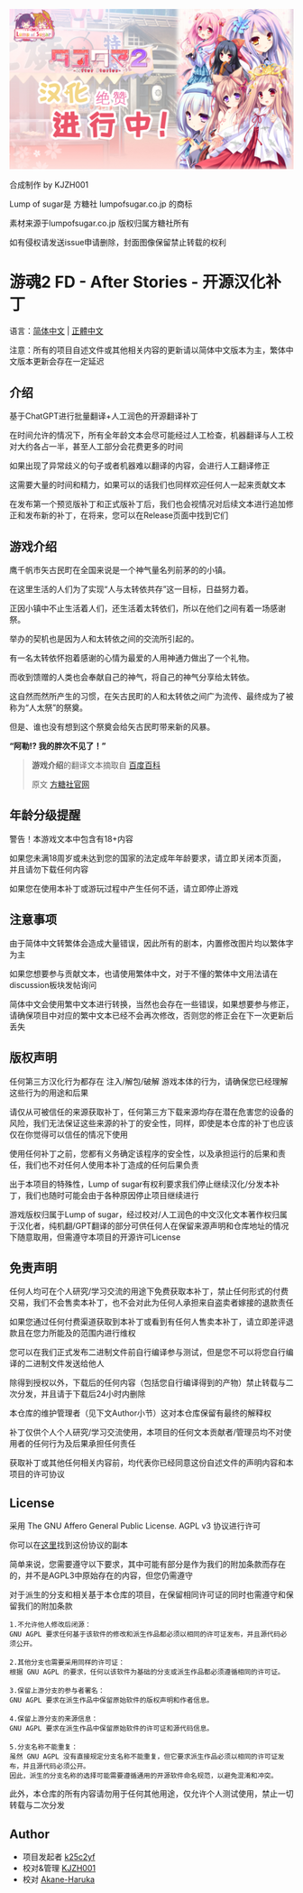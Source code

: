 ![封面](cover%20by%20KJZH001.png)

合成制作 by KJZH001

Lump of sugar是 方糖社 lumpofsugar.co.jp 的商标

素材来源于lumpofsugar.co.jp 版权归属方糖社所有

如有侵权请发送issue申请删除，封面图像保留禁止转载的权利

# 游魂2 FD - After Stories -  开源汉化补丁

语言：[简体中文](readme.md) | [正體中文](readme_zh-TW.md)

注意：所有的项目自述文件或其他相关内容的更新请以简体中文版本为主，繁体中文版本更新会存在一定延迟

## 介绍

基于ChatGPT进行批量翻译+人工润色的开源翻译补丁

在时间允许的情况下，所有全年龄文本会尽可能经过人工检查，机器翻译与人工校对大约各占一半，甚至人工部分会花费更多的时间

如果出现了异常歧义的句子或者机器难以翻译的内容，会进行人工翻译修正

这需要大量的时间和精力，如果可以的话我们也同样欢迎任何人一起来贡献文本

在发布第一个预览版补丁和正式版补丁后，我们也会视情况对后续文本进行追加修正和发布新的补丁，在将来，您可以在Release页面中找到它们

## 游戏介绍

鹰千帆市矢古民町在全国来说是一个神气量名列前茅的的小镇。

在这里生活的人们为了实现“人与太转依共存”这一目标，日益努力着。

正因小镇中不止生活着人们，还生活着太转依们，所以在他们之间有着一场感谢祭。

举办的契机也是因为人和太转依之间的交流所引起的。

有一名太转依怀抱着感谢的心情为最爱的人用神通力做出了一个礼物。

而收到馈赠的人类也会奉献自己的神气，将自己的神气分享给太转依。

这自然而然所产生的习惯，在矢古民町的人和太转依之间广为流传、最终成为了被称为“人太祭”的祭奠。

但是、谁也没有想到这个祭奠会给矢古民町带来新的风暴。

**“阿勒!? 我的胖次不见了！”**

> **游戏介绍**的翻译文本摘取自 [百度百科](https://baike.baidu.com/item/%E6%B8%B8%E9%AD%822%20-After%20Stories-/23558247#reference-4-24079605-wrap)
> 
> 原文 [方糖社官网](https://www.lumpofsugar.co.jp/product/tayutama2_as/story/index.html)

## 年龄分级提醒

警告！本游戏文本中包含有18+内容

如果您未满18周岁或未达到您的国家的法定成年年龄要求，请立即关闭本页面，并且请勿下载任何内容

如果您在使用本补丁或游玩过程中产生任何不适，请立即停止游戏

## 注意事项

由于简体中文转繁体会造成大量错误，因此所有的剧本，内置修改图片均以繁体字为主

如果您想要参与贡献文本，也请使用繁体中文，对于不懂的繁体中文用法请在discussion板块发帖询问

简体中文会使用繁中文本进行转换，当然也会存在一些错误，如果想要参与修正，请确保项目中对应的繁中文本已经不会再次修改，否则您的修正会在下一次更新后丢失

## 版权声明

任何第三方汉化行为都存在 注入/解包/破解 游戏本体的行为，请确保您已经理解这些行为的用途和后果

请仅从可被信任的来源获取补丁，任何第三方下载来源均存在潜在危害您的设备的风险，我们无法保证这些来源的补丁的安全性，同样，即使是本仓库的补丁也应该仅在你觉得可以信任的情况下使用

使用任何补丁之前，您都有义务确定该程序的安全性，以及承担运行的后果和责任，我们也不对任何人使用本补丁造成的任何后果负责

出于本项目的特殊性，Lump of sugar有权利要求我们停止继续汉化/分发本补丁，我们也随时可能会由于各种原因停止项目继续进行

游戏版权归属于Lump of sugar，经过校对/人工润色的中文汉化文本著作权归属于汉化者，纯机翻/GPT翻译的部分可供任何人在保留来源声明和仓库地址的情况下随意取用，但需遵守本项目的开源许可License

## 免责声明

任何人均可在个人研究/学习交流的用途下免费获取本补丁，禁止任何形式的付费交易，我们不会售卖本补丁，也不会对此为任何人承担来自盗卖者嫁接的退款责任

如果您通过任何付费渠道获取到本补丁或看到有任何人售卖本补丁，请立即差评退款且在您力所能及的范围内进行维权

您可以在我们正式发布二进制文件前自行编译参与测试，但是您不可以将您自行编译的二进制文件发送给他人

除得到授权以外，下载后的任何内容（包括您自行编译得到的产物）禁止转载与二次分发，并且请于下载后24小时内删除

本仓库的维护管理者（见下文Author小节）这对本仓库保留有最终的解释权

补丁仅供个人个人研究/学习交流使用，本项目的任何文本贡献者/管理员均不对使用者的任何行为及后果承担任何责任

获取补丁或其他任何相关内容前，均代表你已经同意这份自述文件的声明内容和本项目的许可协议

## License

采用 The GNU Affero General Public License. AGPL v3 协议进行许可

你可以在[这里](LICENSE)找到这份协议的副本

简单来说，您需要遵守以下要求，其中可能有部分是作为我们的附加条款而存在的，并不是AGPL3中原始存在的内容，但您仍需遵守

对于派生的分支和相关基于本仓库的项目，在保留相同许可证的同时也需遵守和保留我们的附加条款

```
1.不允许他人修改后闭源：
GNU AGPL 要求任何基于该软件的修改和派生作品都必须以相同的许可证发布，并且源代码必须公开。

2.其他分支也需要采用同样的许可证：
根据 GNU AGPL 的要求，任何以该软件为基础的分支或派生作品都必须遵循相同的许可证。

3.保留上游分支的参与者署名：
GNU AGPL 要求在派生作品中保留原始软件的版权声明和作者信息。

4.保留上游分支的来源信息：
GNU AGPL 要求在派生作品中保留原始软件的许可证和源代码信息。

5.分支名称不能重复：
虽然 GNU AGPL 没有直接规定分支名称不能重复，但它要求派生作品必须以相同的许可证发布，并且源代码必须公开。
因此，派生的分支名称的选择可能需要遵循通用的开源软件命名规范，以避免混淆和冲突。
```

此外，本仓库的所有内容请勿用于任何其他用途，仅允许个人测试使用，禁止一切转载与二次分发

## Author

- 项目发起者 [k25c2yf](https://github.com/k25c2yf)
- 校对&管理 [KJZH001](https://github.com/KJZH001)
- 校对 [Akane-Haruka](https://github.com/Akane-Haruka)
